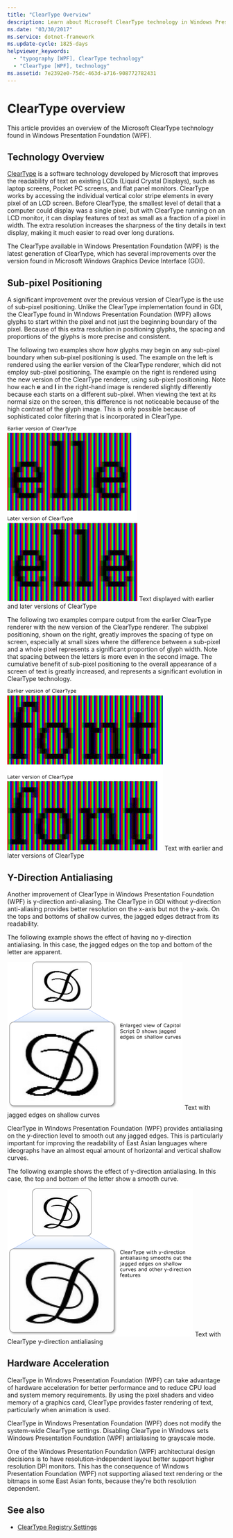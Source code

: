 ```yaml
---
title: "ClearType Overview"
description: Learn about Microsoft ClearType technology in Windows Presentation Foundation (WPF).
ms.date: "03/30/2017"
ms.service: dotnet-framework
ms.update-cycle: 1825-days
helpviewer_keywords:
  - "typography [WPF], ClearType technology"
  - "ClearType [WPF], technology"
ms.assetid: 7e2392e0-75dc-463d-a716-908772782431
---
```

# ClearType overview

This article provides an overview of the Microsoft ClearType technology found in Windows Presentation Foundation (WPF).

## Technology Overview

[ClearType](/typography/cleartype/) is a software technology developed by Microsoft that improves the readability of text on existing LCDs (Liquid Crystal Displays), such as laptop screens, Pocket PC screens, and flat panel monitors. ClearType works by accessing the individual vertical color stripe elements in every pixel of an LCD screen. Before ClearType, the smallest level of detail that a computer could display was a single pixel, but with ClearType running on an LCD monitor, it can display features of text as small as a fraction of a pixel in width. The extra resolution increases the sharpness of the tiny details in text display, making it much easier to read over long durations.

The ClearType available in Windows Presentation Foundation (WPF) is the latest generation of ClearType, which has several improvements over the version found in Microsoft Windows Graphics Device Interface (GDI).

## Sub-pixel Positioning

A significant improvement over the previous version of ClearType is the use of sub-pixel positioning. Unlike the ClearType implementation found in GDI, the ClearType found in Windows Presentation Foundation (WPF) allows glyphs to start within the pixel and not just the beginning boundary of the pixel. Because of this extra resolution in positioning glyphs, the spacing and proportions of the glyphs is more precise and consistent.

The following two examples show how glyphs may begin on any sub-pixel boundary when sub-pixel positioning is used. The example on the left is rendered using the earlier version of the ClearType renderer, which did not employ sub-pixel positioning. The example on the right is rendered using the new version of the ClearType renderer, using sub-pixel positioning. Note how each **e** and **l** in the right-hand image is rendered slightly differently because each starts on a different sub-pixel. When viewing the text at its normal size on the screen, this difference is not noticeable because of the high contrast of the glyph image. This is only possible because of sophisticated color filtering that is incorporated in ClearType.

![Text displayed with two versions of ClearType](./media/wcpsdk-mmgraphics-text-cleartype-overview-01.png "wcpsdk_mmgraphics_text_cleartype_overview_01")
Text displayed with earlier and later versions of ClearType

The following two examples compare output from the earlier ClearType renderer with the new version of the ClearType renderer. The subpixel positioning, shown on the right, greatly improves the spacing of type on screen, especially at small sizes where the difference between a sub-pixel and a whole pixel represents a significant proportion of glyph width. Note that spacing between the letters is more even in the second image. The cumulative benefit of sub-pixel positioning to the overall appearance of a screen of text is greatly increased, and represents a significant evolution in ClearType technology.

![Text displayed with earlier version of ClearType](./media/wcpsdk-mmgraphics-text-cleartype-overview-02.png "wcpsdk_mmgraphics_text_cleartype_overview_02")
Text with earlier and later versions of ClearType

<a name="y-direction_antialiasing"></a>

## Y-Direction Antialiasing

Another improvement of ClearType in Windows Presentation Foundation (WPF) is y-direction anti-aliasing. The ClearType in GDI without y-direction anti-aliasing provides better resolution on the x-axis but not the y-axis. On the tops and bottoms of shallow curves, the jagged edges detract from its readability.

The following example shows the effect of having no y-direction antialiasing. In this case, the jagged edges on the top and bottom of the letter are apparent.

![Text with jagged edges on shallow curves](./media/wcpsdk-mmgraphics-text-cleartype-overview-03.png "wcpsdk_mmgraphics_text_cleartype_overview_03")
Text with jagged edges on shallow curves

ClearType in Windows Presentation Foundation (WPF) provides antialiasing on the y-direction level to smooth out any jagged edges. This is particularly important for improving the readability of East Asian languages where ideographs have an almost equal amount of horizontal and vertical shallow curves.

The following example shows the effect of y-direction antialiasing. In this case, the top and bottom of the letter show a smooth curve.

![Text with ClearType y-direction anti-aliasing](./media/wcpsdk-mmgraphics-text-cleartype-overview-04.png "wcpsdk_mmgraphics_text_cleartype_overview_04")
Text with ClearType y-direction antialiasing

## Hardware Acceleration

ClearType in Windows Presentation Foundation (WPF) can take advantage of hardware acceleration for better performance and to reduce CPU load and system memory requirements. By using the pixel shaders and video memory of a graphics card, ClearType provides faster rendering of text, particularly when animation is used.

ClearType in Windows Presentation Foundation (WPF) does not modify the system-wide ClearType settings. Disabling ClearType in Windows sets Windows Presentation Foundation (WPF) antialiasing to grayscale mode.

One of the Windows Presentation Foundation (WPF) architectural design decisions is to have resolution-independent layout better support higher resolution DPI monitors. This has the consequence of Windows Presentation Foundation (WPF) not supporting aliased text rendering or the bitmaps in some East Asian fonts, because they're both resolution dependent.

## See also

- [ClearType Registry Settings](cleartype-registry-settings.md)
